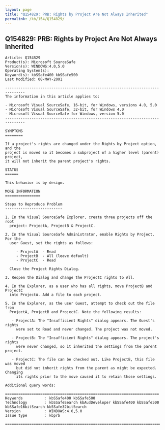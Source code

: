 ```yaml
---
layout: page
title: "Q154829: PRB: Rights by Project Are Not Always Inherited"
permalink: /kb/154/Q154829/
---
```


## Q154829: PRB: Rights by Project Are Not Always Inherited

	Article: Q154829
	Product(s): Microsoft SourceSafe
	Version(s): WINDOWS:4.0,5.0
	Operating System(s): 
	Keyword(s): kbSSafe400 kbSSafe500
	Last Modified: 08-MAY-2001
	
	-------------------------------------------------------------------------------
	The information in this article applies to:
	
	- Microsoft Visual SourceSafe, 16-bit, for Windows, versions 4.0, 5.0 
	- Microsoft Visual SourceSafe, 32-bit, for Windows 4.0 
	- Microsoft Visual SourceSafe for Windows, version 5.0 
	-------------------------------------------------------------------------------
	
	SYMPTOMS
	========
	
	If a project's rights are changed under the Rights by Project option, and the
	project is moved so it becomes a subproject of a higher level (parent) project,
	it will not inherit the parent project's rights.
	
	STATUS
	======
	
	This behavior is by design.
	
	MORE INFORMATION
	================
	
	Steps to Reproduce Problem
	--------------------------
	
	1. In the Visual SourceSafe Explorer, create three projects off the root
	  project: ProjectA, ProjectB & ProjectC.
	
	2. In the Visual SourceSafe Administrator, enable Rights by Project. For the
	  user Guest, set the rights as follows:
	
	     - ProjectA  - Read
	     - ProjectB  - All (leave default)
	     - ProjectC  - Read
	
	  Close the Project Rights Dialog.
	
	3. Reopen the Dialog and change the ProjectC rights to All.
	
	4. In the Explorer, as a user who has all rights, move ProjectB and ProjectC
	  into ProjectA. Add a file to each project.
	
	5. In the Explorer, as the user Guest, attempt to check out the file from
	  ProjectA, ProjectB and ProjectC. Note the following results:
	
	   - ProjectA: The "Insufficient Rights" dialog appears. The Guest's rights
	     were set to Read and never changed. The project was not moved.
	
	   - ProjectB: The "Insufficient Rights" dialog appears. The project's rights
	     were never changed, so it inherited the settings from the parent project.
	
	   - ProjectC: The file can be checked out. Like ProjectB, this file was moved
	     but did not inherit rights from the parent as might be expected. Changing
	     its rights prior to the move caused it to retain those settings.
	
	Additional query words:
	
	======================================================================
	Keywords          : kbSSafe400 kbSSafe500 
	Technology        : kbSSafeSearch kbAudDeveloper kbSSafe400 kbSSafe500 kbSSafe16bitSearch kbSSafe32bitSearch
	Version           : WINDOWS:4.0,5.0
	Issue type        : kbprb
	
	=============================================================================
	
